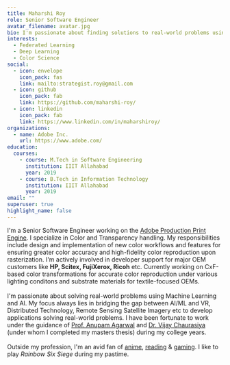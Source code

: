 ```yaml
---
title: Maharshi Roy
role: Senior Software Engineer
avatar_filename: avatar.jpg
bio: I'm passionate about finding solutions to real-world problems using Machine Learning & AI
interests:
  - Federated Learning
  - Deep Learning
  - Color Science
social:
  - icon: envelope
    icon_pack: fas
    link: mailto:strategist.roy@gmail.com
  - icon: github
    icon_pack: fab
    link: https://github.com/maharshi-roy/
  - icon: linkedin
    icon_pack: fab
    link: https://www.linkedin.com/in/maharshiroy/
organizations:
  - name: Adobe Inc.
    url: https://www.adobe.com/
education:
  courses:
    - course: M.Tech in Software Engineering
      institution: IIIT Allahabad
      year: 2019
    - course: B.Tech in Information Technology
      institution: IIIT Allahabad
      year: 2019
email: ""
superuser: true
highlight_name: false
---
```


I'm a Senior Software Engineer working on the [Adobe Production Print Engine](https://www.adobe.com/in/products/pdfprintengine.html). I specialize in Color and Transparency handling. My responsibilities include design and implementation of new color workflows and features for ensuring greater color accuracy and high-fidelity color reproduction upon rasterization. I'm actively involved in developer support for major OEM customers like **HP, Scitex, FujiXerox, Ricoh** etc. Currently working on CxF-based color transformations for accurate color reproduction under various lighting conditons and substrate materials for textile-focused OEMs.\
\
I'm passionate about solving real-world problems using Machine Learning and AI. My focus always lies in bridging the gap between AI/ML and VR, Distributed Technology, Remote Sensing Satellite Imagery etc to develop applications solving real-world problems. I have been fortunate to work under the guidance of [Prof. Anupam Agarwal](https://scholar.google.co.in/citations?user=mVXjhhgAAAAJ&hl=en) and [Dr. Vijay Chaurasiya](https://scholar.google.co.in/citations?user=g_NjKDQAAAAJ&hl=en) (under whom I completed my masters thesis) during my college years.\
\
Outside my profession, I'm an avid fan of [anime](https://myanimelist.net/profile/strategist_roy), [reading](https://www.goodreads.com/user/show/18742741-maharshi-roy) & [gaming](https://steamcommunity.com/id/strategist_/). I like to play *Rainbow Six Siege* during my pastime.